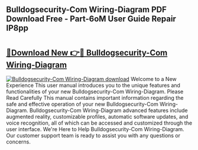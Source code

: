 ## Bulldogsecurity-Com Wiring-Diagram PDF Download Free - Part-6oM User Guide Repair IP8pp

# <h2><a href="http://dfo2ci.blite.top/?on=Bulldogsecurity-Com+Wiring-Diagram">🔗Download New 👉🔴 Bulldogsecurity-Com Wiring-Diagram</a></h2>

[![Bulldogsecurity-Com Wiring-Diagram download](https://i.imgur.com/lujVjoI.png)](http://dfo2ci.blite.top/?on=Bulldogsecurity-Com+Wiring-Diagram)
Welcome to a New Experience This user manual introduces you to the unique features and functionalities of your new Bulldogsecurity-Com Wiring-Diagram. Please Read Carefully This manual contains important information regarding the safe and effective operation of your new Bulldogsecurity-Com Wiring-Diagram. Bulldogsecurity-Com Wiring-Diagram advanced features include augmented reality, customizable profiles, automatic software updates, and voice recognition, all of which can be accessed and customized through the user interface. We're Here to Help Bulldogsecurity-Com Wiring-Diagram. Our customer support team is ready to assist you with any questions or concerns.
